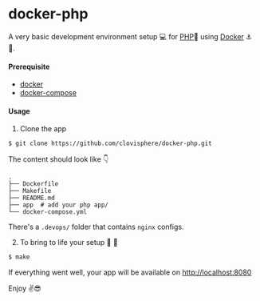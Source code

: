 # docker-php

A very basic development environment setup :computer: for [PHP](https://www.php.net/):elephant: using [Docker](https://www.docker.com/) :anchor: :ship:.

#### Prerequisite

+ [docker](https://hub.docker.com/search?q=&type=edition&offering=community&sort=updated_at&order=desc)
+ [docker-compose](https://docs.docker.com/compose/install/)

#### Usage

1. Clone the app

```bash
$ git clone https://github.com/clovisphere/docker-php.git
```

The content should look like :point_down:

```console
.
├── Dockerfile
├── Makefile
├── README.md
├── app  # add your php app/
└── docker-compose.yml
```

There's a `.devops/` folder that contains `nginx` configs.

2. To bring to life your setup :stars: :rocket:

```bash
$ make
```

If everything went well, your app will be available on [http://localhost:8080](http://localhost:8080)

Enjoy :v::sunglasses:
